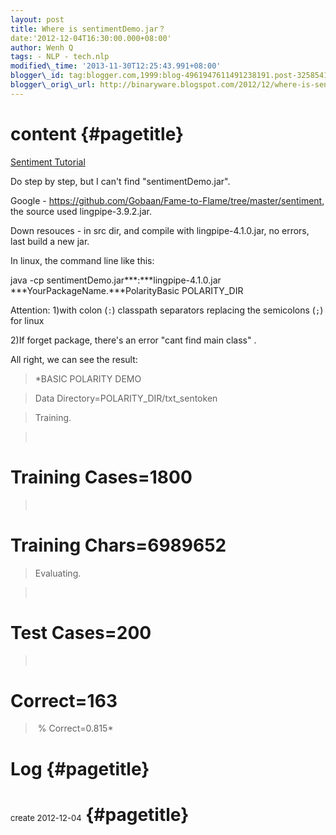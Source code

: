 ```yaml
--- 
layout: post 
title: Where is sentimentDemo.jar？ 
date:'2012-12-04T16:30:00.000+08:00' 
author: Wenh Q
tags: - NLP - tech.nlp
modified\_time: '2013-11-30T12:25:43.991+08:00' 
blogger\_id: tag:blogger.com,1999:blog-4961947611491238191.post-3258541325304078695
blogger\_orig\_url: http://binaryware.blogspot.com/2012/12/where-is-sentimentdemojar.html
---
```


content {#pagetitle}
=======

<div id="pagetitle">

[<span style="font-weight: normal;">Sentiment
Tutorial</span>](http://alias-i.com/lingpipe/demos/tutorial/sentiment/read-me.html)

</div>





Do step by step, but I can't find "sentimentDemo.jar".



Google - https://github.com/Gobaan/Fame-to-Flame/tree/master/sentiment,
the source used lingpipe-3.9.2.jar.



Down resouces - in src dir, and compile with lingpipe-4.1.0.jar, no
errors, last build a new jar.



In linux, the command line like this:



java -cp sentimentDemo.jar***:***lingpipe-4.1.0.jar
***YourPackageName.***PolarityBasic POLARITY\_DIR



Attention: 1)with colon (`:`) classpath separators replacing the
semicolons (`;`) for linux

2)If forget package, there's an error "cant find main class" .



All right, we can see the result:


> 

> *BASIC POLARITY DEMO

> 

> Data Directory=POLARITY\_DIR/txt\_sentoken

> 

> Training.

>  
# Training Cases=1800

>  
# Training Chars=6989652

> 

> Evaluating.

>  
# Test Cases=200

>  
# Correct=163

>  % Correct=0.815*

Log {#pagetitle}
===

<span style="font-weight: normal;"><span style="font-size: small;">create 2012-12-04</span></span> {#pagetitle}
==================================================================================================

<div>

<span style="font-weight: normal;"><span style="font-size: small;">

</span></span>

</div>
